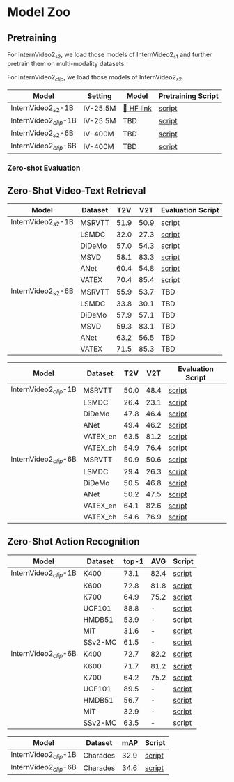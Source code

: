 # Model Zoo


## Pretraining 
For $\text{InternVideo2}_{s2}$, we load those models of $\text{InternVideo2}_{s1}$ and further pretrain them on multi-modality datasets.

For $\text{InternVideo2}_{clip}$, we load those models of $\text{InternVideo2}_{s2}$.


| Model    | Setting     | Model  | Pretraining Script  |
| -------- | ----------- | ------ | ------------- |
| $\text{InternVideo2}_{s2}$-1B | IV-25.5M          | [:hugs: HF link](https://huggingface.co/OpenGVLab/InternVideo2/blob/main/InternVideo2-stage2_1b-224p-f4.pt) | [script](scripts/pretraining/stage2/1B/run.sh)  |
| $\text{InternVideo2}_{clip}$-1B | IV-25.5M        |  TBD | [script](scripts/pretraining/clip/1B/run.sh)  |
| $\text{InternVideo2}_{s2}$-6B | IV-400M         |  TBD | [script](scripts/pretraining/stage2/6B/run.sh) |
| $\text{InternVideo2}_{clip}$-6B | IV-400M         |  TBD | [script](scripts/pretraining/clip/6B/run.sh) |


### Zero-shot Evaluation

## Zero-Shot Video-Text Retrieval

| Model    | Dataset     |  T2V  | V2T  | Evaluation Script  |
| -------- | ----------- | ------ | ------- | ------- |
| $\text{InternVideo2}_{s2}$-1B | MSRVTT | 51.9 | 50.9 | [script](scripts/evaluation/stage2/zero_shot/1B/eval_msrvtt.sh) |
|                               | LSMDC  | 32.0 | 27.3 | [script](scripts/evaluation/stage2/zero_shot/1B/eval_lsmdc.sh) |
|                               | DiDeMo | 57.0 | 54.3 | [script](scripts/evaluation/stage2/zero_shot/1B/eval_didemo.sh) |
|                               | MSVD   | 58.1 | 83.3 | [script](scripts/evaluation/stage2/zero_shot/1B/eval_msvd.sh) |
|                               | ANet   | 60.4 | 54.8 | [script](scripts/evaluation/stage2/zero_shot/1B/eval_anet.sh) |
|                               | VATEX  | 70.4 | 85.4 | [script](scripts/evaluation/stage2/zero_shot/1B/eval_vatex.sh) |
| $\text{InternVideo2}_{s2}$-6B | MSRVTT | 55.9 | 53.7 | TBD |
|                               | LSMDC  | 33.8 | 30.1 | TBD |
|                               | DiDeMo | 57.9 | 57.1 | TBD |
|                               | MSVD   | 59.3 | 83.1 | TBD |
|                               | ANet   | 63.2 | 56.5 | TBD |
|                               | VATEX  | 71.5 | 85.3 | TBD |


| Model    | Dataset     |  T2V  | V2T  | Evaluation Script  |
| -------- | ----------- | ------ | ------- | ------- |
| $\text{InternVideo2}_{clip}$-1B | MSRVTT | 50.0 | 48.4 | [script](scripts/evaluation/clip/zero_shot/1B/eval_msrvtt.sh) |
|                               | LSMDC  | 26.4 | 23.1 | [script](scripts/evaluation/clip/zero_shot/1B/eval_lsmdc.sh) |
|                               | DiDeMo | 47.8 | 46.4 | [script](scripts/evaluation/clip/zero_shot/1B/eval_didemo.sh) |
|                               | ANet   | 49.4 | 46.2 | [script](scripts/evaluation/clip/zero_shot/1B/eval_anet.sh) |
|                               | VATEX_en  | 63.5 | 81.2 | [script](scripts/evaluation/clip/zero_shot/1B/eval_vatex_en.sh) |
|                               | VATEX_ch  | 54.9 | 76.4 | [script](scripts/evaluation/clip/zero_shot/1B/eval_vatex_ch.sh) |
| $\text{InternVideo2}_{clip}$-6B | MSRVTT | 50.9 | 50.6 | [script](scripts/evaluation/clip/zero_shot/6B/eval_msrvtt.sh) |
|                               | LSMDC  | 29.4 | 26.3 | [script](scripts/evaluation/clip/zero_shot/6B/eval_lsmdc.sh) |
|                               | DiDeMo | 50.5 | 46.8| [script](scripts/evaluation/clip/zero_shot/6B/eval_didemo.sh) |
|                               | ANet   | 50.2 | 47.5 | [script](scripts/evaluation/clip/zero_shot/6B/eval_anet.sh) |
|                               | VATEX_en  | 64.1 | 82.6 | [script](scripts/evaluation/clip/zero_shot/6B/eval_vatex_en.sh) |
|                               | VATEX_ch  | 54.6 | 76.9 | [script](scripts/evaluation/clip/zero_shot/6B/eval_vatex_ch.sh) |


## Zero-Shot Action Recognition

| Model    | Dataset     |  top-1  | AVG  | Script  |
| -------- | ----------- | ------ | ------- | ------- |
| $\text{InternVideo2}_{clip}$-1B | K400 | 73.1 | 82.4 | [script](scripts/evaluation/clip/zero_shot/1B/eval_k400.sh) |
|                                 | K600  | 72.8 | 81.8 | [script](scripts/evaluation/clip/zero_shot/1B/eval_k600.sh) |
|                                 | K700 | 64.9 | 75.2 | [script](scripts/evaluation/clip/zero_shot/1B/eval_k700.sh) |
|                                 | UCF101 | 88.8 | - | [script](scripts/evaluation/clip/zero_shot/1B/eval_ucf101.sh) |
|                                 | HMDB51 | 53.9 | - | [script](scripts/evaluation/clip/zero_shot/1B/eval_hmdb51.sh) |
|                                 | MiT | 31.6 | - | [script](scripts/evaluation/clip/zero_shot/1B/eval_mit.sh) |
|                                 | SSv2-MC | 61.5 | - | [script](scripts/evaluation/clip/zero_shot/1B/eval_ssv2_mc.sh) |
| $\text{InternVideo2}_{clip}$-6B | K400 | 72.7 | 82.2 | [script](scripts/evaluation/clip/zero_shot/1B/eval_k400.sh) |
|                                 | K600  | 71.7 | 81.2 | [script](scripts/evaluation/clip/zero_shot/1B/eval_k600.sh) |
|                                 | K700 | 64.2 | 75.2 | [script](scripts/evaluation/clip/zero_shot/1B/eval_k700.sh) |
|                                 | UCF101 | 89.5 | - | [script](scripts/evaluation/clip/zero_shot/1B/eval_ucf101.sh) |
|                                 | HMDB51 | 56.7 | - | [script](scripts/evaluation/clip/zero_shot/1B/eval_hmdb51.sh) |
|                                 | MiT | 32.9 | - | [script](scripts/evaluation/clip/zero_shot/1B/eval_mit.sh) |
|                                 | SSv2-MC | 63.5 | - | [script](scripts/evaluation/clip/zero_shot/1B/eval_ssv2_mc.sh) |

| Model    | Dataset     |  mAP  | Script  |
| -------- | ----------- | ------ | ------- |
| $\text{InternVideo2}_{clip}$-1B | Charades | 32.9 | [script](scripts/evaluation/clip/zero_shot/1B/eval_charades_mc.sh) |
| $\text{InternVideo2}_{clip}$-6B | Charades | 34.6 | [script](scripts/evaluation/clip/zero_shot/6B/eval_charades_mc.sh) |